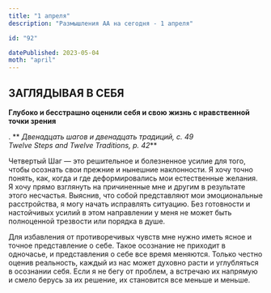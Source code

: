 ```yaml
---
title: "1 апреля"
description: "Размышления АА на сегодня - 1 апреля"

id: "92"

datePublished: 2023-05-04
moth: "april"
---
```


## ЗАГЛЯДЫВАЯ В СЕБЯ

**Глубоко и бесстрашно оценили себя и свою жизнь с нравственной точки зрения**

. ** _Двенадцать шагов и двенадцать традиций, с. 49  
Twelve Steps and Twelve Traditions, p. 42_**

Четвертый Шаг — это решительное и болезненное усилие для того, чтобы осознать
свои прежние и нынешние наклонности. Я хочу точно понять, как, когда и где
деформировались мои естественные желания. Я хочу прямо взглянуть на
причиненные мне и другим в результате этого несчастья. Выяснив, что собой
представляют мои эмоциональные расстройства, я могу начать исправлять
ситуацию. Без готовности и настойчивых усилий в этом направлении у меня не
может быть полноценной трезвости или порядка в душе.

Для избавления от противоречивых чувств мне нужно иметь ясное и точное
представление о себе. Такое осознание не приходит в одночасье, и представления
о себе все время меняются. Только честно оценив реальность, каждый из нас
может духовно расти и углубляться в осознании себя. Если я не бегу от проблем,
а встречаю их напрямую и смело берусь за их решение, их становится все меньше
и меньше.
